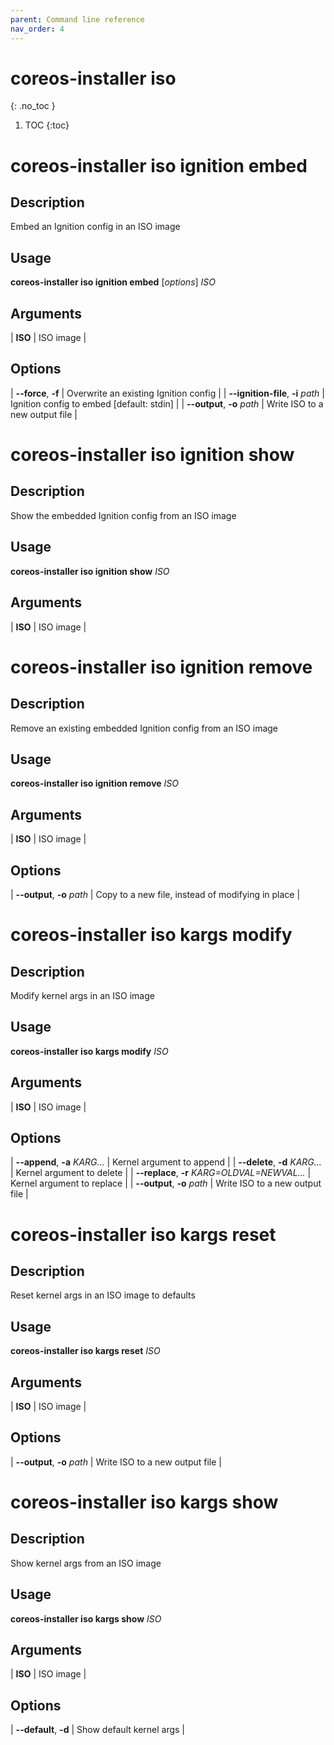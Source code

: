 ```yaml
---
parent: Command line reference
nav_order: 4
---
```


# coreos-installer iso
{: .no_toc }

1. TOC
{:toc}

# coreos-installer iso ignition embed

## Description

Embed an Ignition config in an ISO image

## Usage

**coreos-installer iso ignition embed** [*options*] *ISO*

## Arguments

| **ISO** | ISO image |

## Options

| **--force**, **-f** | Overwrite an existing Ignition config |
| **--ignition-file**, **-i** *path* | Ignition config to embed [default: stdin] |
| **--output**, **-o** *path* | Write ISO to a new output file |

# coreos-installer iso ignition show

## Description

Show the embedded Ignition config from an ISO image

## Usage

**coreos-installer iso ignition show** *ISO*

## Arguments

| **ISO** | ISO image |

# coreos-installer iso ignition remove

## Description

Remove an existing embedded Ignition config from an ISO image

## Usage

**coreos-installer iso ignition remove** *ISO*

## Arguments

| **ISO** | ISO image |

## Options

| **--output**, **-o** *path* | Copy to a new file, instead of modifying in place |

# coreos-installer iso kargs modify

## Description

Modify kernel args in an ISO image

## Usage

**coreos-installer iso kargs modify** *ISO*

## Arguments

| **ISO** | ISO image |

## Options

| **--append**, **-a** *KARG...* | Kernel argument to append |
| **--delete**, **-d** *KARG...* | Kernel argument to delete |
| **--replace**, **-r** *KARG=OLDVAL=NEWVAL...* | Kernel argument to replace |
| **--output**, **-o** *path* | Write ISO to a new output file |

# coreos-installer iso kargs reset

## Description

Reset kernel args in an ISO image to defaults

## Usage

**coreos-installer iso kargs reset** *ISO*

## Arguments

| **ISO** | ISO image |

## Options

| **--output**, **-o** *path* | Write ISO to a new output file |

# coreos-installer iso kargs show

## Description

Show kernel args from an ISO image

## Usage

**coreos-installer iso kargs show** *ISO*

## Arguments

| **ISO** | ISO image |

## Options

| **--default**, **-d** | Show default kernel args |
